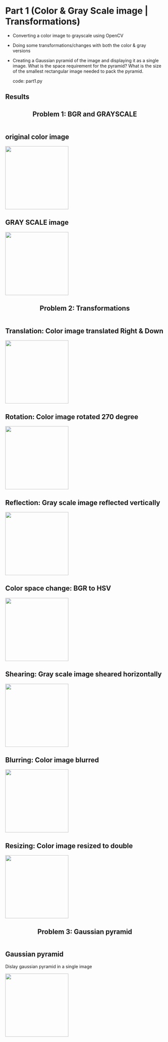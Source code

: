 # Part 1 (Color & Gray Scale image | Transformations)

 - Converting a color image to grayscale using OpenCV
 - Doing some transformations/changes with both the color & gray versions
 - Creating a Gaussian pyramid of the image and displaying it as a single image.
   What is the space requirement for the pyramid?
   What is the size of the smallest rectangular image needed to pack the pyramid.

   code: part1.py

Results
-------

<!DOCTYPE html>
<html>
<head>
<meta name="viewport" content="width=device-width, initial-scale=1">
</head>
<body>

<center><h2>Problem 1: BGR and GRAYSCALE</h2></center>

<div class="row">
  <div class="column">
    <h2>original color image</h2>
    <img src="original.jpg" width="200">
  </div>
  <div class="column">
    <h2>GRAY SCALE image</h2>
    <img src="gray.jpeg" width="200">
  </div>
</div>

<center><h2>Problem 2: Transformations</h2></center>

<div class="row">
  <div class="column">
    <h2>Translation: Color image translated Right & Down</h2>
    <img src="translated_right_down.jpeg" width="200">
  </div>
  <div class="column">
    <h2>Rotation: Color image rotated 270 degree</h2>
    <img src="rotated_270.jpeg" width="200">
  </div>
</div>

<div class="row">
  <div class="column">
    <h2>Reflection: Gray scale image reflected vertically</h2>
    <img src="vertical_flipped.jpeg" width="200">
  </div>
  <div class="column">
    <h2>Color space change: BGR to HSV</h2>
    <img src="hsv.jpeg" width="200">
  </div>
</div>

<div class="row">
  <div class="column">
    <h2>Shearing: Gray scale image sheared horizontally</h2>
    <img src="horizontal_sheared.jpeg" width="200">
  </div>
  <div class="column">
    <h2>Blurring: Color image blurred</h2>
    <img src="blurred.jpeg" width="200">
  </div>
</div>

<div class="row">
  <div class="column">
    <h2>Resizing: Color image resized to double</h2>
    <img src="double_sized.jpeg" width="200">
  </div>
  <div class="column">
  </div>
</div>

<center><h2>Problem 3:  Gaussian pyramid</h2></center>

<div class="row">
  <div class="column">
    <h2> Gaussian pyramid</h2>
    <p>Dislay gaussian pyramid in a single image</p>
    <img src="pyramid.jpeg" width="200">
  </div>
  <div class="column">
  </div>
</div>


</body>
</html>

